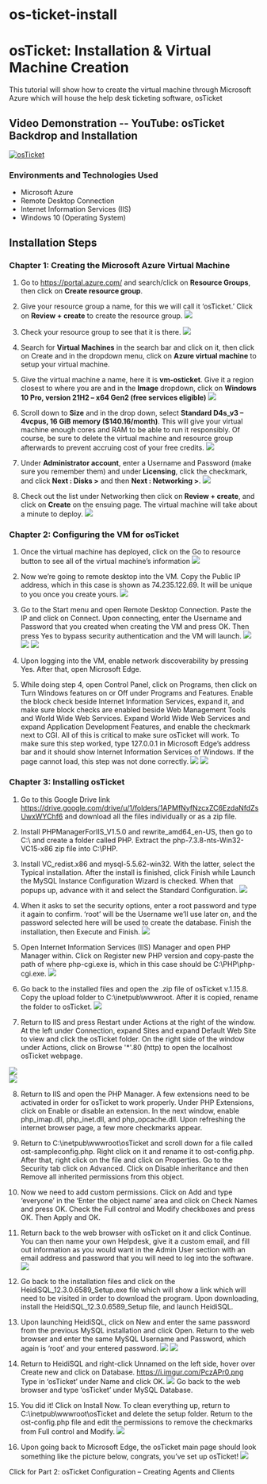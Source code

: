 # os-ticket-install

# osTicket: Installation & Virtual Machine Creation
This tutorial will show how to create the virtual machine through Microsoft Azure which will house the help desk ticketing software, osTicket

## Video Demonstration -- YouTube: osTicket Backdrop and Installation
[![osTicket](http://i.imgur.com/rnBht8B.png)](http://youtu.be/FpdC_98Ekgs)

### Environments and Technologies Used
+ Microsoft Azure
+ Remote Desktop Connection
+	Internet Information Services (IIS)
+	Windows 10 (Operating System)


## Installation Steps
### Chapter 1: Creating the Microsoft Azure Virtual Machine
1.	Go to https://portal.azure.com/ and search/click on <b>Resource Groups</b>, then click on <b>Create resource group</b>.

2.	Give your resource group a name, for this we will call it ‘osTicket.’ Click on <b>Review + create</b> to create the resource group. ![](https://i.imgur.com/RS42CI5.png) 

3.	Check your resource group to see that it is there. ![](https://i.imgur.com/prG54jp.png)

4.	Search for <b>Virtual Machines</b> in the search bar and click on it, then click on Create and in the dropdown menu, click on <b>Azure virtual machine</b> to setup your virtual machine.

5.	Give the virtual machine a name, here it is <b>vm-osticket</b>. Give it a region closest to where you are and in the <b>Image</b> dropdown, click on <b>Windows 10 Pro, version 21H2 – x64 Gen2 (free services eligible)</b> ![](https://i.imgur.com/VUsmK9w.png)

6.	Scroll down to <b>Size</b> and in the drop down, select <b>Standard D4s_v3 – 4vcpus, 16 GiB memory ($140.16/month)</b>. This will give your virtual machine enough cores and RAM to be able to run it responsibly. Of course, be sure to delete the virtual machine and resource group afterwards to prevent accruing cost of your free credits. ![](https://i.imgur.com/y4F5EuX.png)

7.	Under <b>Administrator account</b>, enter a Username and Password (make sure you remember them) and under <b>Licensing</b>, click the checkmark, and click <b>Next : Disks ></b>  and then <b>Next : Networking ></b>. 
![](https://i.imgur.com/ucY0LFK.png)

8.	Check out the list under Networking then click on <b>Review + create</b>, and click on <b>Create</b> on the ensuing page. The virtual machine will take about a minute to deploy. ![](https://i.imgur.com/Qdu0Lyv.png)

### Chapter 2: Configuring the VM for osTicket
1.	Once the virtual machine has deployed, click on the Go to resource button to see all of the virtual machine’s information ![](https://i.imgur.com/ceogmYP.png)

2.	Now we’re going to remote desktop into the VM. Copy the Public IP address, which in this case is shown as 74.235.122.69. It will be unique to you once you create yours. ![](https://i.imgur.com/6r8J3pm.png)

3.	Go to the Start menu and open Remote Desktop Connection. Paste the IP and click on Connect. Upon connecting, enter the Username and Password that you created when creating the VM and press OK. Then press Yes to bypass security authentication and the VM will launch. ![](https://i.imgur.com/2KmcenT.png) ![](https://i.imgur.com/Xs5HkQM.png) ![](https://i.imgur.com/XY9nBAk.png)

4.	Upon logging into the VM, enable network discoverability by pressing Yes. After that, open Microsoft Edge.

5.	While doing step 4, open Control Panel, click on Programs, then click on Turn Windows features on or Off under Programs and Features. Enable the block check beside Internet Information Services, expand it, and make sure block checks are enabled beside Web Management Tools and World Wide Web Services. Expand World Wide Web Services and expand Application Development Features, and enable the checkmark next to CGI.
All of this is critical to make sure osTicket will work. To make sure this step worked, type 127.0.0.1 in Microsoft Edge’s address bar and it should show Internet Information Services of Windows. If the page cannot load, this step was not done correctly.
![](https://i.imgur.com/cWs3XoE.png) ![](https://i.imgur.com/WgH8z7U.png )

### Chapter 3: Installing osTicket
1.	Go to this Google Drive link https://drive.google.com/drive/u/1/folders/1APMfNyfNzcxZC6EzdaNfdZsUwxWYChf6 and download all the files individually or as a zip file.

2.	Install PHPManagerForIIS_V1.5.0 and rewrite_amd64_en-US, then go to C:\ and create a folder called PHP. Extract the php-7.3.8-nts-Win32-VC15-x86 zip file into C:\PHP.

3.	Install VC_redist.x86 and mysql-5.5.62-win32. With the latter, select the Typical installation. After the install is finished, click Finish while Launch the MySQL Instance Configuration Wizard is checked. When that popups up, advance with it and select the Standard Configuration. ![](https://i.imgur.com/vL0wv4R.png)

4.	When it asks to set the security options, enter a root password and type it again to confirm. ‘root’ will be the Username we’ll use later on, and the password selected here will be used to create the database. Finish the installation, then Execute and Finish. ![](https://i.imgur.com/WB0vc15.png)

5.	Open Internet Information Services (IIS) Manager and open PHP Manager within. Click on Register new PHP version and copy-paste the path of where php-cgi.exe is, which in this case should be C:\PHP\php-cgi.exe. ![](https://i.imgur.com/pybLKhh.png)

6.	Go back to the installed files and open the .zip file of osTicket v.1.15.8. Copy the upload folder to C:\inetpub\wwwroot. After it is copied, rename the folder to osTicket. ![](https://i.imgur.com/YBVY6Qi.png)

7.	Return to IIS and press Restart under Actions at the right of the window. At the left under Connection, expand Sites and expand Default Web Site to view and click the osTicket folder. On the right side of the window under Actions, click on Browse '\*'.80 (http) to open the localhost osTicket webpage.

![](https://i.imgur.com/2tHXfz8.png) <br/>
![](https://i.imgur.com/DVUpSoP.png)

8.	Return to IIS and open the PHP Manager. A few extensions need to be activated in order for osTicket to work properly. Under PHP Extensions, click on Enable or disable an extension. In the next window, enable php_imap.dll, php_inet.dll, and php_opcache.dll. Upon refreshing the internet browser page, a few more checkmarks appear.

9.	Return to C:\inetpub\wwwroot\osTicket and scroll down for a file called ost-sampleconfig.php. Right click on it and rename it to ost-config.php. After that, right click on the file and click on Properties. Go to the Security tab click on Advanced. Click on Disable inheritance and then Remove all inherited permissions from this object.

10.	Now we need to add custom permissions. Click on Add and type ‘everyone’ in the ‘Enter the object name’ area and click on Check Names and press OK. Check the Full control and Modify checkboxes and press OK. Then Apply and OK.

11.	Return back to the web browser with osTicket on it and click Continue. You can then name your own Helpdesk, give it a custom email, and fill out information as you would want in the Admin User section with an email address and password that you will need to log into the software. <br/>
![](https://i.imgur.com/M2F2pRV.png)

12.	Go back to the installation files and click on the HeidiSQL_12.3.0.6589_Setup.exe file which will show a link which will need to be visited in order to download the program. Upon downloading, install the HeidiSQL_12.3.0.6589_Setup file, and launch HeidiSQL.

13.	Upon launching HeidiSQL, click on New and enter the same password from the previous MySQL installation and click Open. Return to the web browser and enter the same MySQL Username and Password, which again is ‘root’ and your entered password. ![](https://i.imgur.com/LWZipba.png) ![](https://i.imgur.com/1WnetbU.png)

14.	Return to HeidiSQL and right-click Unnamed on the left side, hover over Create new and click on Database. https://i.imgur.com/PczAPr0.png Type in ‘osTicket’ under Name and click OK. 
![](https://i.imgur.com/UgfOm2k.png)
Go back to the web browser and type ‘osTicket’ under MySQL Database.

15.	You did it! Click on Install Now. To clean everything up, return to C:\inetpub\wwwroot\osTicket and delete the setup folder. Return to the ost-config.php file and edit the permissions to remove the checkmarks from Full control and Modify. ![](https://i.imgur.com/UypVMRq.png)

16.	Upon going back to Microsoft Edge, the osTicket main page should look something like the picture below, congrats, you’ve set up osTicket! ![](https://i.imgur.com/AF6VwUs.png)


Click for Part 2: osTicket Configuration – Creating Agents and Clients
